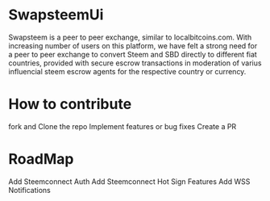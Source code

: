 # SwapsteemUi

Swapsteem is a peer to peer exchange, similar to localbitcoins.com. With increasing number of users on this platform, we have felt a strong need for a peer to peer exchange to convert Steem and SBD directly to different fiat countries, provided with secure escrow transactions in moderation of varius influencial steem escrow agents for the respective country or currency.

# How to contribute
fork and Clone the repo 
Implement features or bug fixes 
Create a PR 

# RoadMap 
Add Steemconnect Auth
Add Steemconnect Hot Sign Features 
Add WSS Notifications 
